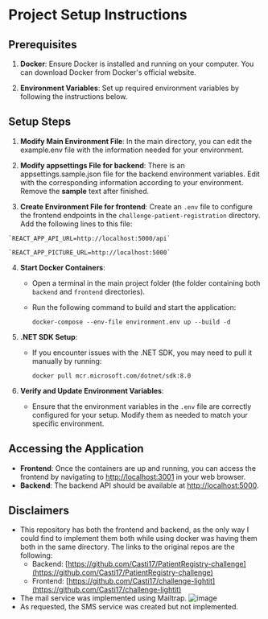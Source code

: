 Project Setup Instructions
==========================

Prerequisites
-------------

1.  **Docker**: Ensure Docker is installed and running on your computer. You can download Docker from Docker's official website.

2.  **Environment Variables**: Set up required environment variables by following the instructions below.

Setup Steps
-----------

1.  **Modify Main Environment File**: In the main directory, you can edit the example.env file with the information needed for your environment.

2.  **Modify appsettings File for backend**: There is an appsettings.sample.json file for the backend environment variables. Edit with the corresponding information according to your environment. Remove the **sample** text after finished.

3.   **Create Environment File for frontend**: Create an `.env` file to configure the frontend endpoints in the `challenge-patient-registration` directory.  Add the following lines to this file:

    `REACT_APP_API_URL=http://localhost:5000/api`
    
    `REACT_APP_PICTURE_URL=http://localhost:5000`

4.  **Start Docker Containers**:

    -   Open a terminal in the main project folder (the folder containing both `backend` and `frontend` directories).

    -   Run the following command to build and start the application:

        `docker-compose --env-file environment.env up --build -d`

5.  **.NET SDK Setup**:

    -   If you encounter issues with the .NET SDK, you may need to pull it manually by running:

        `docker pull mcr.microsoft.com/dotnet/sdk:8.0`

6.  **Verify and Update Environment Variables**:

    -   Ensure that the environment variables in the `.env` file are correctly configured for your setup. Modify them as needed to match your specific environment.

Accessing the Application
-------------------------

-   **Frontend**: Once the containers are up and running, you can access the frontend by navigating to <http://localhost:3001> in your web browser.
-   **Backend**: The backend API should be available at <http://localhost:5000>.


Disclaimers
-------------------------
-  This repository has both the frontend and backend, as the only way I could find to implement them both while using docker was having them both in the same directory. The links to the original repos are the following:
    - Backend: [https://github.com/Casti17/PatientRegistry-challenge](https://github.com/Casti17/PatientRegistry-challenge)
    - Frontend: [https://github.com/Casti17/challenge-lightit](https://github.com/Casti17/challenge-lightit)
-  The mail service was implemented using Mailtrap.
![image](https://github.com/user-attachments/assets/2d096cbd-4ff2-4cb5-a191-d6be6330211d)
-  As requested, the SMS service was created but not implemented.
